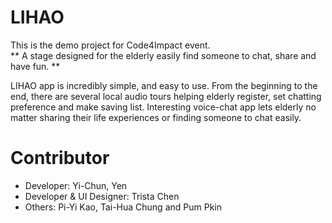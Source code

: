 # LIHAO
This is the demo project for Code4Impact event.<br>
** A stage designed for the elderly easily find someone to chat, share and have fun. **

LIHAO app is incredibly simple, and easy to use. From the beginning to the end, there are several local audio tours helping elderly register, set chatting preference and make saving list. Interesting voice-chat app lets elderly no matter sharing their life experiences or finding someone to chat easily. 

# Contributor
- Developer: Yi-Chun, Yen
- Developer & UI Designer: Trista Chen
- Others: Pi-Yi Kao, Tai-Hua Chung and Pum Pkin
